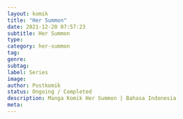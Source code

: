 ```yaml
---
layout: komik
title: "Her Summon"
date: 2021-12-20 07:57:23
subtitle: Her Summon
type: 
category: her-summon
tag: 
genre: 
subtag: 
label: Series
image: 
author: Postkomik
status: Ongoing / Completed
description: Manga Komik Her Summon | Bahasa Indonesia
meta: 
---
```

